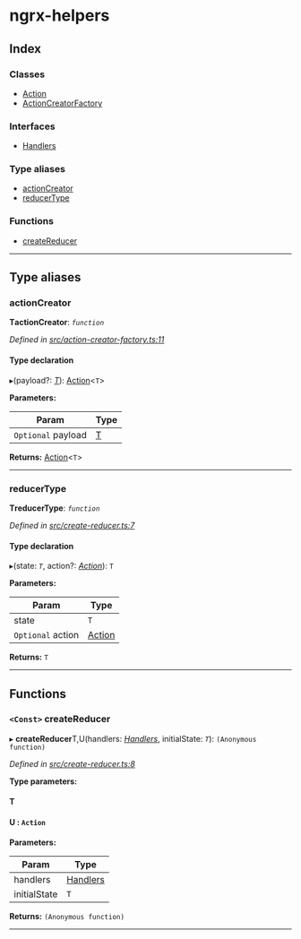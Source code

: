 
#  ngrx-helpers

## Index

### Classes

* [Action](classes/action.md)
* [ActionCreatorFactory](classes/actioncreatorfactory.md)

### Interfaces

* [Handlers](interfaces/handlers.md)

### Type aliases

* [actionCreator](#actioncreator)
* [reducerType](#reducertype)

### Functions

* [createReducer](#createreducer)

---

## Type aliases

<a id="actioncreator"></a>

###  actionCreator

**ΤactionCreator**: *`function`*

*Defined in [src/action-creator-factory.ts:11](https://github.com/salsita/ng-modules/blob/34a93e1/libs/ngrx-helpers/src/action-creator-factory.ts#L11)*

#### Type declaration
▸(payload?: *[T]()*): [Action](classes/action.md)<`T`>

**Parameters:**

| Param | Type |
| ------ | ------ |
| `Optional` payload | [T]() |

**Returns:** [Action](classes/action.md)<`T`>

___
<a id="reducertype"></a>

###  reducerType

**ΤreducerType**: *`function`*

*Defined in [src/create-reducer.ts:7](https://github.com/salsita/ng-modules/blob/34a93e1/libs/ngrx-helpers/src/create-reducer.ts#L7)*

#### Type declaration
▸(state: *`T`*, action?: *[Action](classes/action.md)*): `T`

**Parameters:**

| Param | Type |
| ------ | ------ |
| state | `T` |
| `Optional` action | [Action](classes/action.md) |

**Returns:** `T`

___

## Functions

<a id="createreducer"></a>

### `<Const>` createReducer

▸ **createReducer**T,U(handlers: *[Handlers](interfaces/handlers.md)*, initialState: *`T`*): `(Anonymous function)`

*Defined in [src/create-reducer.ts:8](https://github.com/salsita/ng-modules/blob/34a93e1/libs/ngrx-helpers/src/create-reducer.ts#L8)*

**Type parameters:**

#### T 
#### U :  `Action`
**Parameters:**

| Param | Type |
| ------ | ------ |
| handlers | [Handlers](interfaces/handlers.md) |
| initialState | `T` |

**Returns:** `(Anonymous function)`

___

